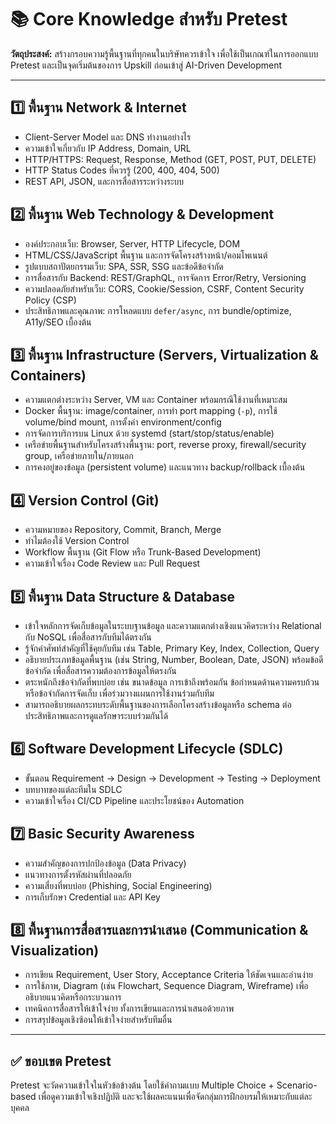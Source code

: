# 📚 Core Knowledge สำหรับ Pretest

**วัตถุประสงค์:** สร้างกรอบความรู้พื้นฐานที่ทุกคนในบริษัทควรเข้าใจ เพื่อใช้เป็นเกณฑ์ในการออกแบบ Pretest และเป็นจุดเริ่มต้นของการ Upskill ก่อนเข้าสู่ AI-Driven Development

---

## 1️⃣ พื้นฐาน Network & Internet

- Client-Server Model และ DNS ทำงานอย่างไร
- ความเข้าใจเกี่ยวกับ IP Address, Domain, URL
- HTTP/HTTPS: Request, Response, Method (GET, POST, PUT, DELETE)
- HTTP Status Codes ที่ควรรู้ (200, 400, 404, 500)
- REST API, JSON, และการสื่อสารระหว่างระบบ

## 2️⃣ พื้นฐาน Web Technology & Development

- องค์ประกอบเว็บ: Browser, Server, HTTP Lifecycle, DOM
- HTML/CSS/JavaScript พื้นฐาน และการจัดโครงสร้างหน้า/คอมโพเนนต์
- รูปแบบสถาปัตยกรรมเว็บ: SPA, SSR, SSG และข้อดีข้อจำกัด
- การสื่อสารกับ Backend: REST/GraphQL, การจัดการ Error/Retry, Versioning
- ความปลอดภัยสำหรับเว็บ: CORS, Cookie/Session, CSRF, Content Security Policy (CSP)
- ประสิทธิภาพและคุณภาพ: การโหลดแบบ `defer/async`, การ bundle/optimize, A11y/SEO เบื้องต้น

## 3️⃣ พื้นฐาน Infrastructure (Servers, Virtualization & Containers)

- ความแตกต่างระหว่าง Server, VM และ Container พร้อมกรณีใช้งานที่เหมาะสม
- Docker พื้นฐาน: image/container, การทำ port mapping (`-p`), การใช้ volume/bind mount, การตั้งค่า environment/config
- การจัดการบริการบน Linux ด้วย systemd (start/stop/status/enable)
- เครือข่ายพื้นฐานสำหรับโครงสร้างพื้นฐาน: port, reverse proxy, firewall/security group, เครือข่ายภายใน/ภายนอก
- การคงอยู่ของข้อมูล (persistent volume) และแนวทาง backup/rollback เบื้องต้น

## 4️⃣ Version Control (Git)

- ความหมายของ Repository, Commit, Branch, Merge
- ทำไมต้องใช้ Version Control
- Workflow พื้นฐาน (Git Flow หรือ Trunk-Based Development)
- ความเข้าใจเรื่อง Code Review และ Pull Request

## 5️⃣ พื้นฐาน Data Structure & Database

- เข้าใจหลักการจัดเก็บข้อมูลในระบบฐานข้อมูล และความแตกต่างเชิงแนวคิดระหว่าง Relational กับ NoSQL เพื่อสื่อสารกับทีมได้ตรงกัน
- รู้จักคำศัพท์สำคัญที่ใช้คุยกับทีม เช่น Table, Primary Key, Index, Collection, Query
- อธิบายประเภทข้อมูลพื้นฐาน (เช่น String, Number, Boolean, Date, JSON) พร้อมข้อดีข้อจำกัด เพื่อสื่อสารความต้องการข้อมูลให้ตรงกัน
- ตระหนักถึงข้อจำกัดที่พบบ่อย เช่น ขนาดข้อมูล การเข้าถึงพร้อมกัน ข้อกำหนดด้านความครบถ้วน หรือข้อจำกัดการจัดเก็บ เพื่อร่วมวางแผนการใช้งานร่วมกับทีม
- สามารถอธิบายผลกระทบระดับพื้นฐานของการเลือกโครงสร้างข้อมูลหรือ schema ต่อประสิทธิภาพและการดูแลรักษาระบบร่วมกันได้

## 6️⃣ Software Development Lifecycle (SDLC)

- ขั้นตอน Requirement → Design → Development → Testing → Deployment
- บทบาทของแต่ละทีมใน SDLC
- ความเข้าใจเรื่อง CI/CD Pipeline และประโยชน์ของ Automation

## 7️⃣ Basic Security Awareness

- ความสำคัญของการปกป้องข้อมูล (Data Privacy)
- แนวทางการตั้งรหัสผ่านที่ปลอดภัย
- ความเสี่ยงที่พบบ่อย (Phishing, Social Engineering)
- การเก็บรักษา Credential และ API Key

## 8️⃣ พื้นฐานการสื่อสารและการนำเสนอ (Communication & Visualization)

- การเขียน Requirement, User Story, Acceptance Criteria ให้ชัดเจนและอ่านง่าย
- การใช้ภาพ, Diagram (เช่น Flowchart, Sequence Diagram, Wireframe) เพื่ออธิบายแนวคิดหรือกระบวนการ
- เทคนิคการสื่อสารให้เข้าใจง่าย ทั้งการเขียนและการนำเสนอด้วยภาพ
- การสรุปข้อมูลเชิงซ้อนให้เข้าใจง่ายสำหรับทีมอื่น

---

## ✅ ขอบเขต Pretest

Pretest จะวัดความเข้าใจในหัวข้อข้างต้น โดยใช้คำถามแบบ Multiple Choice + Scenario-based เพื่อดูความเข้าใจเชิงปฏิบัติ และจะใช้ผลคะแนนเพื่อจัดกลุ่มการฝึกอบรมให้เหมาะกับแต่ละบุคคล

